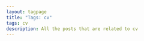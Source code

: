```yaml
---
layout: tagpage
title: "Tags: cv"
tags: cv
description: All the posts that are related to cv
---
```

